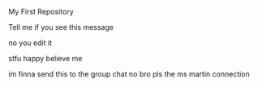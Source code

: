 My First Repository 


Tell me if you see this message

no you edit it

stfu happy believe me

im finna send this to the group chat
no bro pls the ms martin connection
